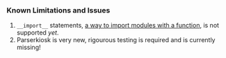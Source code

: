 ### Known Limitations and Issues
1. ``__import__`` statements, [a way to import modules with a function](https://docs.python.org/3/library/functions.html#import__), is not supported *yet*.
2. Parserkiosk is very new, rigourous testing is required and is currently missing!

